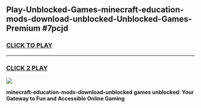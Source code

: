 
## Play-Unblocked-Games-minecraft-education-mods-download-unblocked-Unblocked-Games-Premium #7pcjd
<h3>
<a href="https://premium.freeplayer.one?title=minecraft-education-mods-download-unblocked&ref=12M">CLICK TO PLAY</a></h3>
<hr>

<h3>
<a href="https://premium.freeplayer.one?title=minecraft-education-mods-download-unblocked&ref=12M">CLICK 2 PLAY</a>
  
</h3>

<a href="https://premium.freeplayer.one?title=minecraft-education-mods-download-unblocked&ref=12M"><img src="https://clearcache.store/games.png"></a>


**minecraft-education-mods-download-unblocked games unblocked: Your Gateway to Fun and Accessible Online Gaming**
